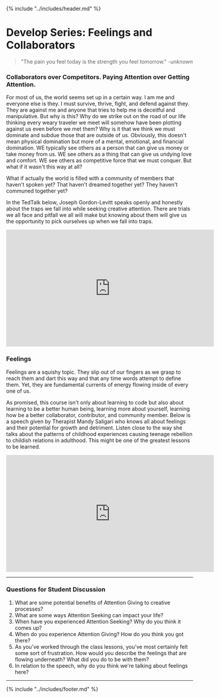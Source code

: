 {% include "../includes/header.md" %}

# Develop Series: Feelings and Collaborators

> "The pain you feel today is the strength you feel tomorrow." *-unknown*

### Collaborators over Competitors. Paying Attention over Getting Attention.

For most of us, the world seems set up in a certain way. I am me and everyone else is they. I must survive, thrive, fight, and defend against they. They are against me and anyone that tries to help me is deceitful and manipulative. But why is this? Why do we strike out on the road of our life thinking every weary traveler we meet will somehow have been plotting against us even before we met them? Why is it that we think we must dominate and subdue those that are outside of us. Obviously, this doesn't mean physical domination but more of a mental, emotional, and financial domination. WE typically see others as a person that can give us money or take money from us. WE see others as a thing that can give us undying love and comfort. WE see others as competitive force that we must conquer. But what if it wasn't this way at all?

What if actually the world is filled with a community of members that haven't spoken yet? That haven't dreamed together yet? They haven't communed together yet?

In the TedTalk below, Joseph Gordon-Levitt speaks openly and honestly about the traps we fall into while seeking creative attention. There are trials we all face and pitfall we all will make but knowing about them will give us the opportunity to pick ourselves up when we fall into traps.

<iframe width="560" height="315" src="https://www.youtube.com/embed/3VTsIju1dLI" frameborder="0" allow="accelerometer; autoplay; encrypted-media; gyroscope; picture-in-picture" allowfullscreen></iframe>

### Feelings

Feelings are a squishy topic. They slip out of our fingers as we grasp to reach them and dart this way and that any time words attempt to define them. Yet, they are fundamental currents of energy flowing inside of every one of us.

As promised, this course isn't only about learning to code but also about learning to be a better human being, learning more about yourself, learning how be a better collaborator, contributor, and community member. Below is a speech given by Therapist Mandy Saligari who knows all about feelings and their potential for growth and detriment. Listen close to the way she talks about the patterns of childhood experiences causing teenage rebellion to childish relations in adulthood. This might be one of the greatest lessons to be learned.

<iframe width="560" height="315" src="https://www.youtube.com/embed/JD4O7ama3o8" frameborder="0" allow="accelerometer; autoplay; encrypted-media; gyroscope; picture-in-picture" allowfullscreen></iframe>

*****

### Questions for Student Discussion

1. What are some potential benefits of Attention Giving to creative processes?
1. What are some ways Attention Seeking can impact your life?
1. When have you experienced Attention Seeking? Why do you think it comes up?
1. When do you experience Attention Giving? How do you think you got there?
1. As you've worked through the class lessons, you've most certainly felt some sort of frustration. How would you describe the feelings that are flowing underneath? What did you do to be with them?
1. In relation to the speech, why do you think we're talking about feelings here?

*****

{% include "../includes/footer.md" %}